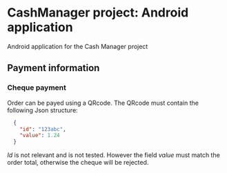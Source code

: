 # CashManager project: Android application

Android application for the Cash Manager project

## Payment information

### Cheque payment

Order can be payed using a QRcode.
The QRcode must contain the following Json structure:
``` json
  {
    "id": "123abc",
    "value": 1.24
  }
```
*Id* is not relevant and is not tested. However the field *value* must match the order total, otherwise the cheque will be rejected.
